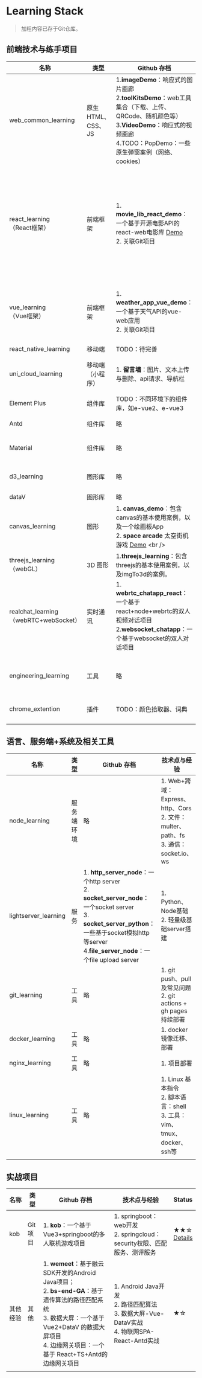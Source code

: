 # Learning Stack

> 加粗内容已存于Git仓库。

## 前端技术与练手项目

| 名称                                        | 类型              | Github 存档                                                  | 技术点与经验                                                 | Status                                                       |
| ------------------------------------------- | ----------------- | ------------------------------------------------------------ | ------------------------------------------------------------ | ------------------------------------------------------------ |
| web_common_learning                         | 原生HTML、CSS、JS | 1.**imageDemo**：响应式的图片画廊<br />2.**toolKitsDemo**：web工具集合（下载、上传、QRCode、随机颜色等）<br />3.**VideoDemo**：响应式的视频画廊<br />4.TODO：PopDemo：一些原生弹窗案例（网络、cookies） | 1. **自定义样式库（待整合）**、响应式布局（flex、媒体查询）、CSS动画<br />2. 事件处理：HTML DOM、DOM2、懒加载<br /> | ★★☆<br />[Details](web_common_learning/README.md)<br />      |
| react_learning<br />（React框架）           | 前端框架          | 1. **movie_lib_react_demo**：一个基于开源电影API的react-web电影库 [Demo](https://comfy-haupia-02c33d.netlify.app/)<br />2. 关联Git项目 | 1. SPA：react-router<br />2. Redux<br /><br />3. React生命周期<br />4. React Hooks：useEffect、useState、useCallback、useContext<br />5. React组件（传子组件{{children}}、传参props） | ★★<br />                                                     |
| vue_learning<br />（Vue框架）               | 前端框架          | 1. **weather_app_vue_demo**：一个基于天气API的vue-web应用<br />2. 关联Git项目 | 1. SPA：vue-router<br />2. Ref、Reactive<br />Vuex<br />3. Vue生命周期<br />4. Vue Hooks<br />5. Vue语法糖<br />6. Vue组件 | ★★<br />                                                     |
| react_native_learning                       | 移动端            | TODO：待完善                                                 | 1. expo搭建                                                  | ★☆                                                           |
| uni_cloud_learning<br />                    | 移动端（小程序）  | 1. **留言墙**：图片、文本上传与删除、api请求、导航栏<br />   | 1. 云函数使用、云数据库<br />2. 微信小程序基本路由与tabbar   | ★☆<br />[Details](uniapp_learning/uniapp_unicloud_demo/readme.md) |
| Element Plus                                | 组件库            | TODO：不同环境下的组件库，如e-vue2、e-vue3                   |                                                              | ★☆                                                           |
| Antd                                        | 组件库            | 略                                                           | 1. Antd for react：组件使用与二次开发<br />                  | ★☆                                                           |
| Material                                    | 组件库            | 略                                                           | 1. Material for react：组件使用与二次开发                    | ★☆                                                           |
| d3_learning                                 | 图形库            | 略                                                           | 1. 图表可视化：条形图、散点图➕结合svg使用                    | ★☆                                                           |
| dataV                                       | 图形库            | 略                                                           | 1. 图表可视化                                                | ★☆                                                           |
| canvas_learning                             | 图形              | 1. **canvas_demo**：包含canvas的基本使用案例，以及一个绘画板App<br />2. **space arcade** 太空街机游戏 [Demo]([https://comfy-haupia-02c33d.netlify.app](https://comfy-haupia-02c33d.netlify.app/)) <br /> | 1. canvas工具类、碰撞检测、拖拽；<br />2. 片头动画、资源加载机制、粒子特效、JS的面向对象开发 | ★★<br />[Details](canvas_learning/readme.md)                 |
| threejs_learning<br />（webGL）             | 3D 图形           | 1.**threejs_learning**：包含threejs的基本使用案例，以及imgTo3d的案例。 | 1. three.js 基本使用                                         | ★☆                                                           |
| realchat_learning<br />（webRTC+webSocket） | 实时通讯          | 1. **webrtc_chatapp_react**：一个基于react+node+webrtc的双人视频对话项目<br />2.**websocket_chatapp**：一个基于websocket的双人对话项目 | 1. WebRTC：socket.io➕socket.io-client<br />2. WebSocket：ws  | ★★☆                                                          |
| engineering_learning                        | 工具              | 略                                                           | 1. webpack基本使用<br />2. vite<br />3. gulp等<br />4. Eslint、Babel的配置及使用（Vue） | ★★☆                                                          |
| chrome_extention                            | 插件              | TODO：颜色拾取器、词典                                       | 1. Chrome 简易插件开发                                       | ★☆                                                           |
|                                             |                   |                                                              |                                                              |                                                              |
|                                             |                   |                                                              |                                                              |                                                              |



## 语言、服务端+系统及相关工具

| 名称                 | 类型       | Github 存档                                                  | 技术点与经验                                                 | Status                                     |
| -------------------- | ---------- | ------------------------------------------------------------ | ------------------------------------------------------------ | ------------------------------------------ |
| node_learning        | 服务端环境 | 略                                                           | 1. Web+跨域：Express、http、Cors<br />2. 文件：multer、path、fs<br />3. 通信：socket.io、ws<br /> | ★☆<br />                                   |
| lightserver_learning | 服务       | 1.  **http_server_node**：一个http server<br />2. **socket_server_node**：一个socket server<br />3. **socket_server_python**：一些基于socket模拟http等server<br />4.**file_server_node**：一个file upload server | 1. Python、Node基础<br />2. 轻量级基础server搭建             | ★☆                                         |
| git_learning         | 工具       | 略                                                           | 1. git push、pull及常见问题<br />2. git actions + gh pages持续部署 | ★★☆<br />[Details](git_learning/readme.md) |
| docker_learning      | 工具       | 略                                                           | 1. docker 镜像迁移、部署                                     | ★                                          |
| nginx_learning       | 工具       | 略                                                           | 1. 项目部署                                                  | ☆                                          |
| linux_learning       | 工具       | 略                                                           | 1. Linux 基本指令<br />2. 脚本语言：shell<br />3. 工具：vim、tmux、docker、ssh等 | ★★                                         |
|                      |            |                                                              |                                                              |                                            |

## 实战项目

| 名称     | 类型    | Github 存档                                                  | 技术点与经验                                                 | Status                                                     |
| -------- | ------- | ------------------------------------------------------------ | ------------------------------------------------------------ | ---------------------------------------------------------- |
| kob      | Git项目 | 1. **kob**：一个基于Vue3+springboot的多人联机游戏项目        | 1. springboot：web开发<br />2. springcloud：security权限、匹配服务、测评服务 | ★★☆<br />[Details](https://github.com/juemuel/Kob-of-Game) |
| 其他经验 | 其他    | 1. **wemeet**：基于融云SDK开发的Android Java项目；<br />2. **bs-end-GA**：基于遗传算法的路径匹配系统<br />3. 数据大屏：一个基于 Vue2+DataV 的数据大屏项目<br />4. 边缘网关项目：一个基于 React+TS+Antd的边缘网关项目 | 1. Android Java开发<br />2. 路径匹配算法<br />3. 数据大屏-Vue-DataV实战<br />4. 物联网SPA-React-Antd实战 | ★☆                                                         |
|          |         |                                                              |                                                              |                                                            |

